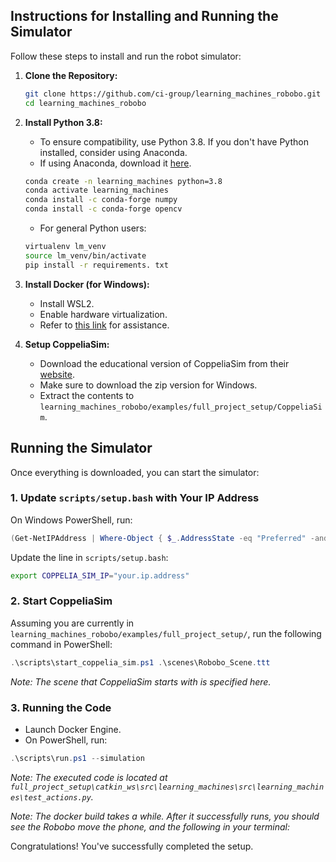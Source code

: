 ## Instructions for Installing and Running the Simulator

Follow these steps to install and run the robot simulator:

1. **Clone the Repository:**
   ```bash
   git clone https://github.com/ci-group/learning_machines_robobo.git
   cd learning_machines_robobo
   ```

2. **Install Python 3.8:**
   - To ensure compatibility, use Python 3.8. If you don't have Python installed, consider using Anaconda.
    - If using Anaconda, download it [here](https://www.anaconda.com/download).
    
    ```bash
    conda create -n learning_machines python=3.8
    conda activate learning_machines
    conda install -c conda-forge numpy
    conda install -c conda-forge opencv
    ```

    - For general Python users:

    ```bash
    virtualenv lm_venv
    source lm_venv/bin/activate
    pip install -r requirements. txt
    ```

3. **Install Docker (for Windows):**
   - Install WSL2.
   - Enable hardware virtualization.
   - Refer to [this link](https://docs.docker.com/desktop/install/windows-install/) for assistance.

4. **Setup CoppeliaSim:**
   - Download the educational version of CoppeliaSim from their [website](https://www.coppeliarobotics.com/downloads).
    - Make sure to download the zip version for Windows.
    - Extract the contents to `learning_machines_robobo/examples/full_project_setup/CoppeliaSim`.

## Running the Simulator

Once everything is downloaded, you can start the simulator:

### 1. Update `scripts/setup.bash` with Your IP Address

On Windows PowerShell, run:

```powershell
(Get-NetIPAddress | Where-Object { $_.AddressState -eq "Preferred" -and $_.ValidLifetime -lt "24:00:00" }).IPAddress
```

Update the line in `scripts/setup.bash`:

```bash
export COPPELIA_SIM_IP="your.ip.address"
```

### 2. Start CoppeliaSim

Assuming you are currently in `learning_machines_robobo/examples/full_project_setup/`, run the following command in PowerShell:

```powershell
.\scripts\start_coppelia_sim.ps1 .\scenes\Robobo_Scene.ttt
```

*Note: The scene that CoppeliaSim starts with is specified here.*

### 3. Running the Code

- Launch Docker Engine.
- On PowerShell, run:

```powershell
.\scripts\run.ps1 --simulation
```

*Note: The executed code is located at `full_project_setup\catkin_ws\src\learning_machines\src\learning_machines\test_actions.py`.*

*Note: The docker build takes a while. After it successfully runs, you should see the Robobo move the phone, and the following in your terminal:*

Congratulations! You've successfully completed the setup. 